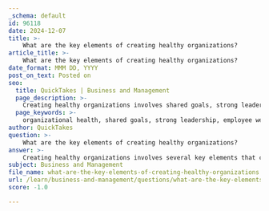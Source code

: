 ```yaml
---
_schema: default
id: 96118
date: 2024-12-07
title: >-
    What are the key elements of creating healthy organizations?
article_title: >-
    What are the key elements of creating healthy organizations?
date_format: MMM DD, YYYY
post_on_text: Posted on
seo:
  title: QuickTakes | Business and Management
  page_description: >-
    Creating healthy organizations involves shared goals, strong leadership, employee well-being, continuous learning, effective communication, innovation, collaboration, and a focus on both results and health.
  page_keywords: >-
    organizational health, shared goals, strong leadership, employee well-being, continuous learning, effective communication, innovation, adaptability, collaboration, performance metrics, culture of health, feedback and assessment
author: QuickTakes
question: >-
    What are the key elements of creating healthy organizations?
answer: >-
    Creating healthy organizations involves several key elements that contribute to a positive work environment and overall organizational effectiveness. Here are some of the essential characteristics and strategies for fostering organizational health:\n\n1. **Shared Goals and Vision**: Healthy organizations ensure that their business goals and vision are communicated clearly to all employees. This alignment helps employees understand their roles in achieving the organization's objectives, fostering a sense of purpose and commitment.\n\n2. **Strong Leadership**: Effective leadership is crucial for organizational health. Leaders should demonstrate openness, humility, and decisiveness, empowering employees to make decisions and take ownership of their work. This approach not only enhances employee engagement but also promotes a culture of trust and collaboration.\n\n3. **Employee Well-being**: Organizations should prioritize the physical, mental, and emotional well-being of their employees. This can be achieved through wellness programs, work-life balance initiatives, and creating a supportive work environment that encourages healthy behaviors.\n\n4. **Continuous Learning and Development**: Providing opportunities for on-the-job training and professional development is vital. Healthy organizations invest in their employees' growth, which not only enhances skills but also boosts morale and job satisfaction.\n\n5. **Effective Communication**: Open lines of communication at all levels of the organization are essential. This includes regular feedback, transparent decision-making processes, and encouraging employees to voice their ideas and concerns.\n\n6. **Innovation and Adaptability**: A culture that embraces innovation and is adaptable to change is crucial for long-term success. Organizations should encourage creative thinking and be willing to implement new ideas and practices that can improve operations and employee engagement.\n\n7. **Building Effective Coalitions**: Collaboration across different teams and departments fosters a sense of community and shared purpose. Healthy organizations create coalitions that leverage diverse perspectives and skills to achieve common goals.\n\n8. **Focus on Results**: Achieving organizational results should be a priority, but it must be balanced with the well-being of employees. Healthy organizations track performance metrics while also considering employee satisfaction and engagement levels.\n\n9. **Culture of Health**: Establishing a culture that promotes health and well-being is fundamental. This includes creating policies that support employee health, such as flexible work arrangements and mental health resources.\n\n10. **Feedback and Assessment**: Regular assessments of organizational health through surveys and feedback mechanisms can help identify areas for improvement. This data-driven approach allows organizations to make informed decisions that enhance their health and effectiveness.\n\nBy integrating these elements into their operations, organizations can create a healthier work environment that not only improves employee satisfaction but also drives better performance and results.
subject: Business and Management
file_name: what-are-the-key-elements-of-creating-healthy-organizations.md
url: /learn/business-and-management/questions/what-are-the-key-elements-of-creating-healthy-organizations
score: -1.0

---
```


&nbsp;